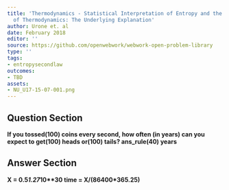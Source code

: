 ```yaml
---
title: 'Thermodynamics - Statistical Interpretation of Entropy and the Second Law
  of Thermodynamics: The Underlying Explanation'
author: Urone et. al
date: February 2018
editor: ''
source: https://github.com/openwebwork/webwork-open-problem-library
type: ''
tags:
- entropysecondlaw
outcomes:
- TBD
assets:
- NU_U17-15-07-001.png
---
```


## Question Section 

<b>
If you tossed(100) coins every second, how often (in years) can you expect to get(100) heads or(100) tails?
ans_rule(40) years


## Answer Section

X = 0.5*1.27*10**30
time = X/(86400*365.25)